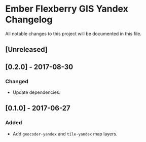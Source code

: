 # Ember Flexberry GIS Yandex Changelog
All notable changes to this project will be documented in this file.

## [Unreleased]

## [0.2.0] - 2017-08-30
### Changed
* Update dependencies.

## [0.1.0] - 2017-06-27
### Added
* Add `geocoder-yandex` and `tile-yandex` map layers.
